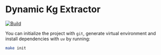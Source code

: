 # Dynamic Kg Extractor

[![Build](https://github.com/ardaaras99/dynamic-kg-extractor/actions/workflows/build.yml/badge.svg)](https://github.com/ardaaras99/dynamic-kg-extractor/actions/workflows/build.yml)


You can initialize the project with `git`, generate virtual environment and install dependencies with `uv` by running:

```sh
make init
```
